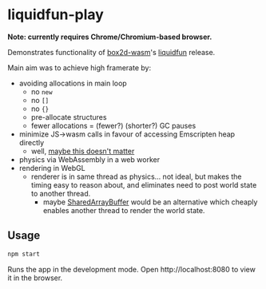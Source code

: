 # liquidfun-play

**Note: currently requires Chrome/Chromium-based browser.**

Demonstrates functionality of [box2d-wasm](https://github.com/Birch-san/box2d-wasm)'s [liquidfun](https://github.com/Birch-san/box2d-wasm/releases/tag/v4.0.0-liquidfun.0) release.

Main aim was to achieve high framerate by:

- avoiding allocations in main loop
  - no `new`
  - no `[]`
  - no `{}`
  - pre-allocate structures
  - fewer allocations = (fewer?) (shorter?) GC pauses
- minimize JS->wasm calls in favour of accessing Emscripten heap directly
  - well, [maybe this doesn't matter](https://hacks.mozilla.org/2018/10/calls-between-javascript-and-webassembly-are-finally-fast-%F0%9F%8E%89/)
- physics via WebAssembly in a web worker
- rendering in WebGL
  - renderer is in same thread as physics… not ideal, but makes the timing easy to reason about, and eliminates need to post world state to another thread.
    - maybe [SharedArrayBuffer](https://developer.mozilla.org/en-US/docs/Web/JavaScript/Reference/Global_Objects/SharedArrayBuffer) would be an alternative which cheaply enables another thread to render the world state.

## Usage

```bash
npm start
```

Runs the app in the development mode.
Open http://localhost:8080 to view it in the browser.